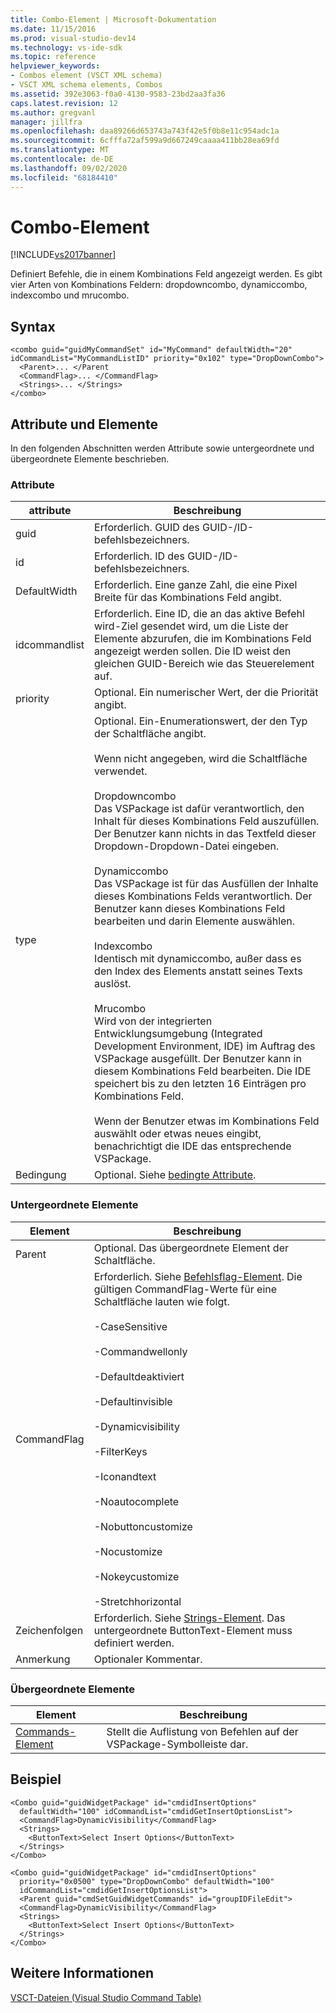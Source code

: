 ```yaml
---
title: Combo-Element | Microsoft-Dokumentation
ms.date: 11/15/2016
ms.prod: visual-studio-dev14
ms.technology: vs-ide-sdk
ms.topic: reference
helpviewer_keywords:
- Combos element (VSCT XML schema)
- VSCT XML schema elements, Combos
ms.assetid: 392e3063-f0a0-4130-9583-23bd2aa3fa36
caps.latest.revision: 12
ms.author: gregvanl
manager: jillfra
ms.openlocfilehash: daa89266d653743a743f42e5f0b8e11c954adc1a
ms.sourcegitcommit: 6cfffa72af599a9d667249caaaa411bb28ea69fd
ms.translationtype: MT
ms.contentlocale: de-DE
ms.lasthandoff: 09/02/2020
ms.locfileid: "68184410"
---
```

# <a name="combo-element"></a>Combo-Element
[!INCLUDE[vs2017banner](../includes/vs2017banner.md)]

Definiert Befehle, die in einem Kombinations Feld angezeigt werden. Es gibt vier Arten von Kombinations Feldern: dropdowncombo, dynamiccombo, indexcombo und mrucombo.  
  
## <a name="syntax"></a>Syntax  
  
```  
<combo guid="guidMyCommandSet" id="MyCommand" defaultWidth="20" idCommandList="MyCommandListID" priority="0x102" type="DropDownCombo">  
  <Parent>... </Parent  
  <CommandFlag>... </CommandFlag>  
  <Strings>... </Strings>  
</combo>  
```  
  
## <a name="attributes-and-elements"></a>Attribute und Elemente  
 In den folgenden Abschnitten werden Attribute sowie untergeordnete und übergeordnete Elemente beschrieben.  
  
### <a name="attributes"></a>Attribute  
  
|attribute|Beschreibung|  
|---------------|-----------------|  
|guid|Erforderlich. GUID des GUID-/ID-befehlsbezeichners.|  
|id|Erforderlich. ID des GUID-/ID-befehlsbezeichners.|  
|DefaultWidth|Erforderlich. Eine ganze Zahl, die eine Pixel Breite für das Kombinations Feld angibt.|  
|idcommandlist|Erforderlich. Eine ID, die an das aktive Befehl wird-Ziel gesendet wird, um die Liste der Elemente abzurufen, die im Kombinations Feld angezeigt werden sollen. Die ID weist den gleichen GUID-Bereich wie das Steuerelement auf.|  
|priority|Optional. Ein numerischer Wert, der die Priorität angibt.|  
|type|Optional. Ein-Enumerationswert, der den Typ der Schaltfläche angibt.<br /><br /> Wenn nicht angegeben, wird die Schaltfläche verwendet.<br /><br /> Dropdowncombo<br /> Das VSPackage ist dafür verantwortlich, den Inhalt für dieses Kombinations Feld auszufüllen. Der Benutzer kann nichts in das Textfeld dieser Dropdown-Dropdown-Datei eingeben.<br /><br /> Dynamiccombo<br /> Das VSPackage ist für das Ausfüllen der Inhalte dieses Kombinations Felds verantwortlich. Der Benutzer kann dieses Kombinations Feld bearbeiten und darin Elemente auswählen.<br /><br /> Indexcombo<br /> Identisch mit dynamiccombo, außer dass es den Index des Elements anstatt seines Texts auslöst.<br /><br /> Mrucombo<br /> Wird von der integrierten Entwicklungsumgebung (Integrated Development Environment, IDE) im Auftrag des VSPackage ausgefüllt.  Der Benutzer kann in diesem Kombinations Feld bearbeiten. Die IDE speichert bis zu den letzten 16 Einträgen pro Kombinations Feld.<br /><br /> Wenn der Benutzer etwas im Kombinations Feld auswählt oder etwas neues eingibt, benachrichtigt die IDE das entsprechende VSPackage.|  
|Bedingung|Optional. Siehe [bedingte Attribute](../extensibility/vsct-xml-schema-conditional-attributes.md).|  
  
### <a name="child-elements"></a>Untergeordnete Elemente  
  
|Element|Beschreibung|  
|-------------|-----------------|  
|Parent|Optional. Das übergeordnete Element der Schaltfläche.|  
|CommandFlag|Erforderlich. Siehe [Befehlsflag-Element](../extensibility/command-flag-element.md). Die gültigen CommandFlag-Werte für eine Schaltfläche lauten wie folgt.<br /><br /> -CaseSensitive<br /><br /> -Commandwellonly<br /><br /> -Defaultdeaktiviert<br /><br /> -Defaultinvisible<br /><br /> -Dynamicvisibility<br /><br /> -FilterKeys<br /><br /> -Iconandtext<br /><br /> -Noautocomplete<br /><br /> -Nobuttoncustomize<br /><br /> -Nocustomize<br /><br /> -Nokeycustomize<br /><br /> -Stretchhorizontal|  
|Zeichenfolgen|Erforderlich. Siehe [Strings-Element](../extensibility/strings-element.md). Das untergeordnete ButtonText-Element muss definiert werden.|  
|Anmerkung|Optionaler Kommentar.|  
  
### <a name="parent-elements"></a>Übergeordnete Elemente  
  
|Element|Beschreibung|  
|-------------|-----------------|  
|[Commands-Element](../extensibility/commands-element.md)|Stellt die Auflistung von Befehlen auf der VSPackage-Symbolleiste dar.|  
  
## <a name="example"></a>Beispiel  
  
```  
<Combo guid="guidWidgetPackage" id="cmdidInsertOptions"  
  defaultWidth="100" idCommandList="cmdidGetInsertOptionsList">  
  <CommandFlag>DynamicVisibility</CommandFlag>  
  <Strings>  
    <ButtonText>Select Insert Options</ButtonText>  
  </Strings>  
</Combo>  
  
<Combo guid="guidWidgetPackage" id="cmdidInsertOptions"  
  priority="0x0500" type="DropDownCombo" defaultWidth="100"  
  idCommandList="cmdidGetInsertOptionsList">  
  <Parent guid="cmdSetGuidWidgetCommands" id="groupIDFileEdit">  
  <CommandFlag>DynamicVisibility</CommandFlag>  
  <Strings>  
    <ButtonText>Select Insert Options</ButtonText>  
  </Strings>  
</Combo>  
```  
  
## <a name="see-also"></a>Weitere Informationen  
 [VSCT-Dateien (Visual Studio Command Table)](../extensibility/internals/visual-studio-command-table-dot-vsct-files.md)
